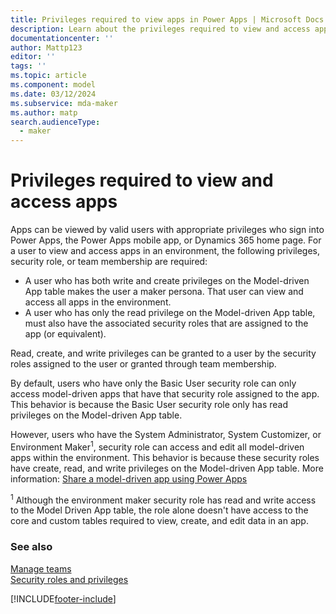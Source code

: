 ```yaml
---
title: Privileges required to view apps in Power Apps | Microsoft Docs
description: Learn about the privileges required to view and access apps in Power Apps.
documentationcenter: ''
author: Mattp123
editor: ''
tags: ''
ms.topic: article
ms.component: model
ms.date: 03/12/2024
ms.subservice: mda-maker
ms.author: matp
search.audienceType: 
  - maker
---
```


# Privileges required to view and access apps

Apps can be viewed by valid users with appropriate privileges who sign into Power Apps, the Power Apps mobile app, or Dynamics 365 home page. For a user to view and access apps in an environment, the following privileges, security role, or team membership are required:

- A user who has both write and create privileges on the Model-driven App table makes the user a maker persona. That user can view and access all apps in the environment.
- A user who has only the read privilege on the Model-driven App table, must also have the associated security roles that are assigned to the app (or equivalent).

Read, create, and write privileges can be granted to a user by the security roles assigned to the user or granted through team membership.

By default, users who have only the Basic User security role can only access model-driven apps that have that security role assigned to the app. This behavior is because the Basic User security role only has read privileges on the Model-driven App table.

However, users who have the System Administrator, System Customizer, or Environment Maker<sup>1</sup>, security role can access and edit all model-driven apps within the environment. This behavior is because these security roles have create, read, and write privileges on the Model-driven App table. More information: [Share a model-driven app using Power Apps](share-model-driven-app.md)

<sup>1</sup> Although the environment maker security role has read and write access to the Model Driven App table, the role alone doesn't have access to the core and custom tables required to view, create, and edit data in an app.

### See also

[Manage teams](/power-platform/admin/manage-teams) <br />
[Security roles and privileges](/power-platform/admin/security-roles-privileges)

[!INCLUDE[footer-include](../../includes/footer-banner.md)]
